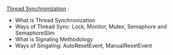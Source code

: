 [Thread Synchronization](https://github.com/ashutosh-vaidya/Csharp-and-WPF-Interview-Prep/tree/main/C%23/Thread%20Sync) :
- What is Thread Synchronization
- Ways of Thread Sync: Lock, Monitor, Mutex, Semaphore and SemaphoreSlim
- What is Signaling Methodology
- Ways of Singaling: AutoResetEvent, ManualResetEvent
